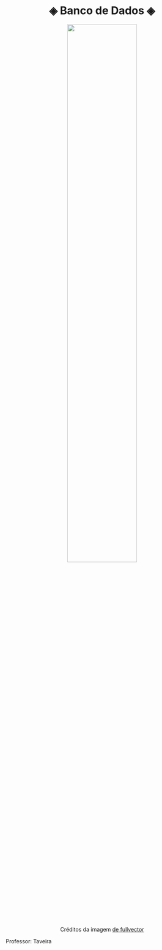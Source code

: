 
<div align="center">
    <h1> ◈ Banco de Dados ◈</h1>
</div>

<div align="center">
<img width="60%" src="https://github.com/Cam1ss/bd-info-p4/assets/125037138/eec5fff5-fa23-438a-bbef-9d27fdb0f0e8">
    
<a> Créditos da imagem <a href="https://br.freepik.com/vetores-gratis/sala-de-servidores-icone-de-armazenamento-em-nuvem-datacenter-e-banco-de-dados-conceito-processo-de-troca-de-dados_3628676.htm?epik=dj0yJnU9ZlljeXhTRVl2Ni1yREJ2cGR0U25GOEF3RzI2blUtRFUmcD0wJm49VUlkVlFWWGN5Z0FBdWlud1BrNjNidyZ0PUFBQUFBR1RPcjdr#page=3&query=Seguran%C3%A7a+da+informa%C3%A7%C3%A3o&position=10">de fullvector</a>
</div>

<div>
    Professor: Taveira
</div>
